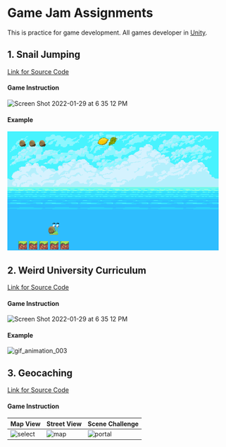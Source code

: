 # Game Jam Assignments
This is practice for game development. All games developer in [Unity](https://unity.com).

## 1. Snail Jumping
[Link for Source Code](https://github.com/cd155/Game_Jam_Assignments/tree/main/Jumping)
#### Game Instruction
<img width="480" alt="Screen Shot 2022-01-29 at 6 35 12 PM" src="https://user-images.githubusercontent.com/16947266/151689384-eda60846-42da-458d-9eda-01bd76776ad0.png">

#### Example
<img width="480" src="https://github.com/cd155/Game_Jam_Assignments/blob/main/Jumping/Recordings/complete.gif">

## 2. Weird University Curriculum
[Link for Source Code](https://github.com/cd155/Game_Jam_Assignments/tree/main/Board%20Control)
#### Game Instruction
<img width="260" alt="Screen Shot 2022-01-29 at 6 35 12 PM" src="https://user-images.githubusercontent.com/16947266/153955186-9f2f8bf6-7f6f-4933-bf3f-582631f3e8b9.png">

#### Example
<img width="260" alt="gif_animation_003" src="https://user-images.githubusercontent.com/16947266/153958127-edff4f6a-76a6-4343-807f-046a1c47b32a.gif">

## 3. Geocaching
[Link for Source Code](https://github.com/cd155/Game_Jam_Assignments/tree/main/Geocaching)
#### Game Instruction
| Map View | Street View | Scene Challenge | 
| ----------- | ----------- | ----------- | 
| <img width="200" alt="select" src="https://user-images.githubusercontent.com/16947266/160051739-7696fcce-971c-45e1-983d-aac7db0294cc.png"> |   <img width="200" alt="map" src="https://user-images.githubusercontent.com/16947266/160051775-e379e475-e88d-4830-86d1-d445b362856c.png">  | <img width="200" alt="portal" src="https://user-images.githubusercontent.com/16947266/160051795-423efcf9-fc31-45b8-9886-9a338081fcf4.png"> |
